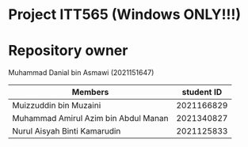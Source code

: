 # Project ITT565 (Windows ONLY!!!)

# Repository owner
  Muhammad Danial bin Asmawi (2021151647)
  
| Members | student ID |
| --- | --- |
| Muizzuddin bin Muzaini |  2021166829 |
| Muhammad Amirul Azim bin Abdul Manan  | 2021340827 |
| Nurul Aisyah Binti Kamarudin | 2021125833 |



